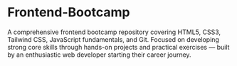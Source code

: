 # Frontend-Bootcamp
A comprehensive frontend bootcamp repository covering HTML5, CSS3, Tailwind CSS, JavaScript fundamentals, and Git. Focused on developing strong core skills through hands-on projects and practical exercises — built by an enthusiastic web developer starting their career journey.
